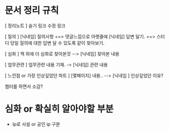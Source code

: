 # 문서 정리 규칙
[ 정리노트 ]
슬기 링크
수정 링크

[ 질의 ]
[닉네임] 질의사항 ==> 댓글느낌으로 아랫줄에 [닉네임] 답변 달기.
==> 스터디 당일 질의에 대한 답변 달 수 있도록 같이 찾아보기.

[ 심화 ]
책 외에 더 심화로 찾아본것 --> [닉네임] 찾아본 내용

[ 업무관련 ]
업무관련 내용 기재. -> [닉네임] 관련 내용

[ 느낀점 or 가장 인상깊었던 파트 ]
[몇페이지] 내용.. --> [닉네임 ] 인상깊었던 이유?

챕터를 하면서 소감?


# 심화 or 확실히 알아야할 부분
- Ip로 사설 or 공인 ip 구분
